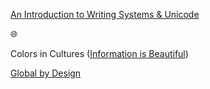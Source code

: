 [1]: https://informationisbeautiful.net/visualizations/colours-in-cultures/
[2]: https://globalbydesign.com/
[5]: https://r12a.github.io/scripts/tutorial/

[An Introduction to Writing Systems & Unicode][5]

:globe_with_meridians:

Colors in Cultures ([Information is Beautiful][1])

[Global by Design][2]

